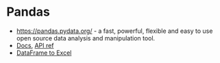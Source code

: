 # Pandas

* <https://pandas.pydata.org/> - a fast, powerful, flexible and easy to use open source data analysis and manipulation tool.
* [Docs](https://pandas.pydata.org/docs/), [API ref](https://pandas.pydata.org/docs/reference/index.html)
* [DataFrame to Excel](https://pandas.pydata.org/docs/reference/api/pandas.DataFrame.to_excel.html)